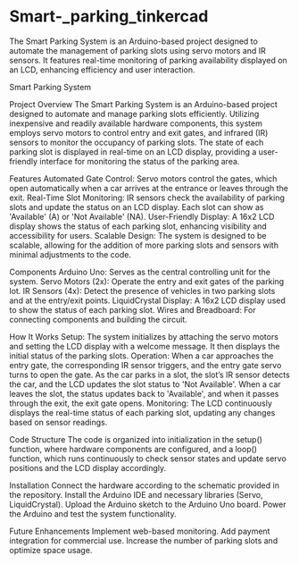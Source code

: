 # Smart-_parking_tinkercad
The Smart Parking System is an Arduino-based project designed to automate the management of parking slots using servo motors and IR sensors. It features real-time monitoring of parking availability displayed on an LCD, enhancing efficiency and user interaction.




Smart Parking System

Project Overview 
The Smart Parking System is an Arduino-based project designed to automate and manage parking slots efficiently. Utilizing inexpensive and readily available hardware components, this system employs servo motors to control entry and exit gates, and infrared (IR) sensors to monitor the occupancy of parking slots. The state of each parking slot is displayed in real-time on an LCD display, providing a user-friendly interface for monitoring the status of the parking area.

Features
Automated Gate Control: Servo motors control the gates, which open automatically when a car arrives at the entrance or leaves through the exit.
Real-Time Slot Monitoring: IR sensors check the availability of parking slots and update the status on an LCD display. Each slot can show as 'Available' (A) or 'Not Available' (NA).
User-Friendly Display: A 16x2 LCD display shows the status of each parking slot, enhancing visibility and accessibility for users.
Scalable Design: The system is designed to be scalable, allowing for the addition of more parking slots and sensors with minimal adjustments to the code.

Components
Arduino Uno: Serves as the central controlling unit for the system.
Servo Motors (2x): Operate the entry and exit gates of the parking lot.
IR Sensors (4x): Detect the presence of vehicles in two parking slots and at the entry/exit points.
LiquidCrystal Display: A 16x2 LCD display used to show the status of each parking slot.
Wires and Breadboard: For connecting components and building the circuit.

How It Works
Setup: The system initializes by attaching the servo motors and setting the LCD display with a welcome message. It then displays the initial status of the parking slots.
Operation:
When a car approaches the entry gate, the corresponding IR sensor triggers, and the entry gate servo turns to open the gate.
As the car parks in a slot, the slot’s IR sensor detects the car, and the LCD updates the slot status to 'Not Available'.
When a car leaves the slot, the status updates back to 'Available', and when it passes through the exit, the exit gate opens.
Monitoring: The LCD continuously displays the real-time status of each parking slot, updating any changes based on sensor readings.

Code Structure
The code is organized into initialization in the setup() function, where hardware components are configured, and a loop() function, which runs continuously to check sensor states and update servo positions and the LCD display accordingly.

Installation
Connect the hardware according to the schematic provided in the repository.
Install the Arduino IDE and necessary libraries (Servo, LiquidCrystal).
Upload the Arduino sketch to the Arduino Uno board.
Power the Arduino and test the system functionality.

Future Enhancements
Implement web-based monitoring.
Add payment integration for commercial use.
Increase the number of parking slots and optimize space usage.
